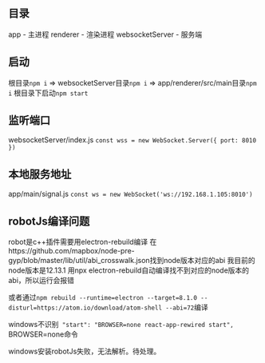 ## 目录
app - 主进程
renderer - 渲染进程
websocketServer - 服务端

## 启动
根目录`npm i` => websocketServer目录`npm i` => app/renderer/src/main目录`npm i`
根目录下启动`npm start`

## 监听端口
websocketServer/index.js
`const wss = new WebSocket.Server({ port: 8010 })`

## 本地服务地址
app/main/signal.js
`const ws = new WebSocket('ws://192.168.1.105:8010')`

## robotJs编译问题
robot是c++插件需要用electron-rebuild编译
在https://github.com/mapbox/node-pre-gyp/blob/master/lib/util/abi_crosswalk.json找到node版本对应的abi
我目前的node版本是12.13.1
用npx electron-rebuild自动编译找不到对应的node版本的abi，所以运行会报错

或者通过`npm rebuild --runtime=electron --target=8.1.0 --disturl=https://atom.io/download/atom-shell --abi=72`编译

windows不识别` "start": "BROWSER=none react-app-rewired start",` BROWSER=none命令

windows安装robotJs失败，无法解析。待处理。